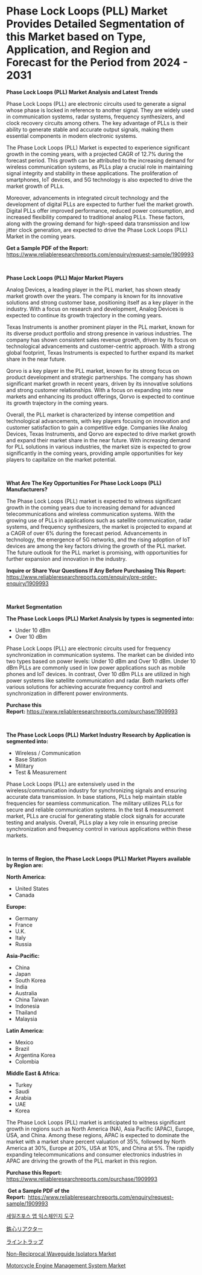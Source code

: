 <p><h1>Phase Lock Loops (PLL) Market Provides Detailed Segmentation of this Market based on Type, Application, and Region and Forecast for the Period from 2024 - 2031</h1></p><p><strong>Phase Lock Loops (PLL) Market Analysis and Latest Trends</strong></p>
<p><p>Phase Lock Loops (PLL) are electronic circuits used to generate a signal whose phase is locked in reference to another signal. They are widely used in communication systems, radar systems, frequency synthesizers, and clock recovery circuits among others. The key advantage of PLLs is their ability to generate stable and accurate output signals, making them essential components in modern electronic systems.</p><p>The Phase Lock Loops (PLL) Market is expected to experience significant growth in the coming years, with a projected CAGR of 12.7% during the forecast period. This growth can be attributed to the increasing demand for wireless communication systems, as PLLs play a crucial role in maintaining signal integrity and stability in these applications. The proliferation of smartphones, IoT devices, and 5G technology is also expected to drive the market growth of PLLs.</p><p>Moreover, advancements in integrated circuit technology and the development of digital PLLs are expected to further fuel the market growth. Digital PLLs offer improved performance, reduced power consumption, and increased flexibility compared to traditional analog PLLs. These factors, along with the growing demand for high-speed data transmission and low jitter clock generation, are expected to drive the Phase Lock Loops (PLL) Market in the coming years.</p></p>
<p><strong>Get a Sample PDF of the Report:&nbsp;</strong> <a href="https://www.reliableresearchreports.com/enquiry/request-sample/1909993">https://www.reliableresearchreports.com/enquiry/request-sample/1909993</a></p>
<p>&nbsp;</p>
<p><strong>Phase Lock Loops (PLL) Major Market Players</strong></p>
<p><p>Analog Devices, a leading player in the PLL market, has shown steady market growth over the years. The company is known for its innovative solutions and strong customer base, positioning itself as a key player in the industry. With a focus on research and development, Analog Devices is expected to continue its growth trajectory in the coming years.</p><p>Texas Instruments is another prominent player in the PLL market, known for its diverse product portfolio and strong presence in various industries. The company has shown consistent sales revenue growth, driven by its focus on technological advancements and customer-centric approach. With a strong global footprint, Texas Instruments is expected to further expand its market share in the near future.</p><p>Qorvo is a key player in the PLL market, known for its strong focus on product development and strategic partnerships. The company has shown significant market growth in recent years, driven by its innovative solutions and strong customer relationships. With a focus on expanding into new markets and enhancing its product offerings, Qorvo is expected to continue its growth trajectory in the coming years.</p><p>Overall, the PLL market is characterized by intense competition and technological advancements, with key players focusing on innovation and customer satisfaction to gain a competitive edge. Companies like Analog Devices, Texas Instruments, and Qorvo are expected to drive market growth and expand their market share in the near future. With increasing demand for PLL solutions in various industries, the market size is expected to grow significantly in the coming years, providing ample opportunities for key players to capitalize on the market potential.</p></p>
<p>&nbsp;</p>
<p><strong>What Are The Key Opportunities For Phase Lock Loops (PLL) Manufacturers?</strong></p>
<p><p>The Phase Lock Loops (PLL) market is expected to witness significant growth in the coming years due to increasing demand for advanced telecommunications and wireless communication systems. With the growing use of PLLs in applications such as satellite communication, radar systems, and frequency synthesizers, the market is projected to expand at a CAGR of over 6% during the forecast period. Advancements in technology, the emergence of 5G networks, and the rising adoption of IoT devices are among the key factors driving the growth of the PLL market. The future outlook for the PLL market is promising, with opportunities for further expansion and innovation in the industry.</p></p>
<p><strong>Inquire or Share Your Questions If Any Before Purchasing This Report:</strong> <a href="https://www.reliableresearchreports.com/enquiry/pre-order-enquiry/1909993">https://www.reliableresearchreports.com/enquiry/pre-order-enquiry/1909993</a></p>
<p>&nbsp;</p>
<p><strong>Market Segmentation</strong></p>
<p><strong>The Phase Lock Loops (PLL) Market Analysis by types is segmented into:</strong></p>
<p><ul><li>Under 10 dBm</li><li>Over 10 dBm</li></ul></p>
<p><p>Phase Lock Loops (PLL) are electronic circuits used for frequency synchronization in communication systems. The market can be divided into two types based on power levels: Under 10 dBm and Over 10 dBm. Under 10 dBm PLLs are commonly used in low power applications such as mobile phones and IoT devices. In contrast, Over 10 dBm PLLs are utilized in high power systems like satellite communication and radar. Both markets offer various solutions for achieving accurate frequency control and synchronization in different power environments.</p></p>
<p><strong>Purchase this Report:&nbsp;</strong><a href="https://www.reliableresearchreports.com/purchase/1909993">https://www.reliableresearchreports.com/purchase/1909993</a></p>
<p>&nbsp;</p>
<p><strong>The Phase Lock Loops (PLL) Market Industry Research by Application is segmented into:</strong></p>
<p><ul><li>Wireless / Communication</li><li>Base Station</li><li>Military</li><li>Test & Measurement</li></ul></p>
<p><p>Phase Lock Loops (PLL) are extensively used in the wireless/communication industry for synchronizing signals and ensuring accurate data transmission. In base stations, PLLs help maintain stable frequencies for seamless communication. The military utilizes PLLs for secure and reliable communication systems. In the test & measurement market, PLLs are crucial for generating stable clock signals for accurate testing and analysis. Overall, PLLs play a key role in ensuring precise synchronization and frequency control in various applications within these markets.</p></p>
<p>&nbsp;</p>
<p><strong>In terms of Region, the Phase Lock Loops (PLL) Market Players available by Region are:</strong></p>
<p>
    <p> <strong> North America: </strong>
        <ul>
            <li>United States</li>
            <li>Canada</li>
        </ul>
        </p> 
    <p> <strong> Europe: </strong>
        <ul>
            <li>Germany</li>
            <li>France</li>
            <li>U.K.</li>
            <li>Italy</li>
            <li>Russia</li>
        </ul>
        </p> 
    <p> <strong> Asia-Pacific: </strong>
        <ul>
            <li>China</li>
            <li>Japan</li>
            <li>South Korea</li>
            <li>India</li>
            <li>Australia</li>
            <li>China Taiwan</li>
            <li>Indonesia</li>
            <li>Thailand</li>
            <li>Malaysia</li>
        </ul>
        </p> 
    <p> <strong> Latin America: </strong>
        <ul>
            <li>Mexico</li>
            <li>Brazil</li>
            <li>Argentina Korea</li>
            <li>Colombia</li>
        </ul>
        </p> 
    <p> <strong> Middle East & Africa: </strong>
        <ul>
            <li>Turkey</li>
            <li>Saudi</li>
            <li>Arabia</li>
            <li>UAE</li>
            <li>Korea</li>
        </ul>
    </p>
    </p>
<p><p>The Phase Lock Loops (PLL) market is anticipated to witness significant growth in regions such as North America (NA), Asia Pacific (APAC), Europe, USA, and China. Among these regions, APAC is expected to dominate the market with a market share percent valuation of 35%, followed by North America at 30%, Europe at 20%, USA at 10%, and China at 5%. The rapidly expanding telecommunications and consumer electronics industries in APAC are driving the growth of the PLL market in this region.</p></p>
<p><strong>Purchase this Report: </strong><a href="https://www.reliableresearchreports.com/purchase/1909993">https://www.reliableresearchreports.com/purchase/1909993</a></p>
<p>&nbsp;<strong>Get a Sample PDF of the Report:&nbsp;&nbsp;</strong><a href="https://www.reliableresearchreports.com/enquiry/request-sample/1909993">https://www.reliableresearchreports.com/enquiry/request-sample/1909993</a></p>
<p><strong></strong></p>
<p><p><a href="https://github.com/vsn7qpua81q/Market-Research-Report-List-1/blob/main/310568913028.md">세일즈포스 앱 익스체인지 도구</a></p><p><a href="https://github.com/xnljig2898992/Market-Research-Report-List-1/blob/main/462445914000.md">鉄心リアクター</a></p><p><a href="https://github.com/adcxff01450218/Market-Research-Report-List-1/blob/main/252944014001.md">ライントラップ</a></p><p><a href="https://github.com/sonuprakash1/Market-Research-Report-List-2/blob/main/non-reciprocal-waveguide-isolators-market.md">Non-Reciprocal Waveguide Isolators Market</a></p><p><a href="https://issuu.com/reportprime-2/docs/motorcycle-engine-management-system-market-size-20">Motorcycle Engine Management System Market</a></p></p>